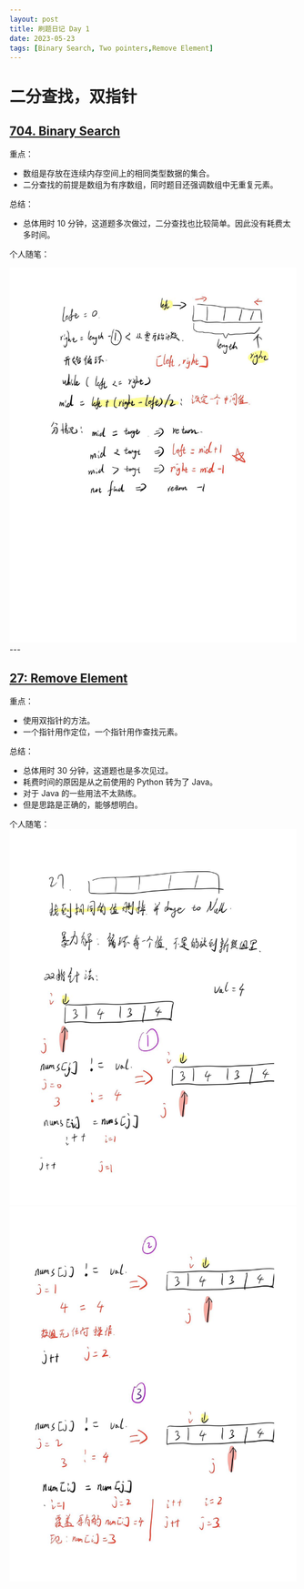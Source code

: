 ```yaml
---
layout: post
title: 刷题日记 Day 1
date: 2023-05-23
tags: [Binary Search, Two pointers,Remove Element]
---
```


# 二分查找，双指针

## [704. Binary Search](https://leetcode.com/problems/binary-search/)

重点：
- 数组是存放在连续内存空间上的相同类型数据的集合。
- 二分查找的前提是数组为有序数组，同时题目还强调数组中无重复元素。

总结：
- 总体用时 10 分钟，这道题多次做过，二分查找也比较简单。因此没有耗费太多时间。

个人随笔：
<center>
<img src="/images/day11.jpg">
</center>
---

## [27: Remove Element](https://leetcode.com/problems/remove-element/)

重点：
- 使用双指针的方法。
- 一个指针用作定位，一个指针用作查找元素。

总结：
- 总体用时 30 分钟，这道题也是多次见过。
- 耗费时间的原因是从之前使用的 Python 转为了 Java。
- 对于 Java 的一些用法不太熟练。
- 但是思路是正确的，能够想明白。

个人随笔：
![双指针](/images/day1双指针1.jpg)
![双指针](/images/day1双指针2.jpg)
